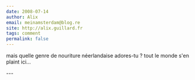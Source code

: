 ```yaml
---
date: 2008-07-14
author: Alix
email: meinamsterdam@blog.re
site: http://alix.guillard.fr
tags: comment
permalink: false
---
```


<p>
mais quelle genre de nouriture néerlandaise adores-tu ? tout le monde s'en plaint ici...
</p>
---